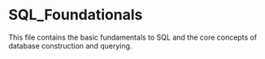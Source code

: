 # SQL_Foundationals

This file contains the basic fundamentals to SQL and the core concepts of database construction and querying.

